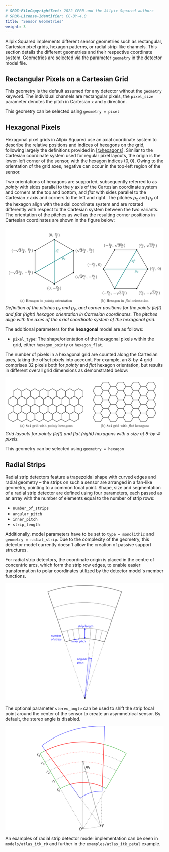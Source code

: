```yaml
---
# SPDX-FileCopyrightText: 2022 CERN and the Allpix Squared authors
# SPDX-License-Identifier: CC-BY-4.0
title: "Sensor Geometries"
weight: 3
---
```


Allpix Squared implements different sensor geometries such as rectangular, Cartesian pixel grids, hexagon patterns, or radial
strip-like channels. This section details the different geometries and their respective coordinate system. Geometries are
selected via the parameter `geometry` in the detector model file.

## Rectangular Pixels on a Cartesian Grid

This geometry is the default assumed for any detector without the `geometry` keyword. The individual channels are rectangular
pixels, the `pixel_size` parameter denotes the pitch in Cartesian `x` and `y` direction.

This geometry can be selected using `geometry = pixel`


## Hexagonal Pixels

Hexagonal pixel grids in Allpix Squared use an axial coordinate system to describe the relative positions and indices of
hexagons on the grid, following largely the definitions provided in \[[@hexagons]\]. Similar to the Cartesian coordinate
system used for regular pixel layouts, the origin is the lower-left corner of the sensor, with the hexagon indices $`(0,0)`$.
Owing to the orientation of the grid axes, negative can occur in the top-left region of the sensor.

Two orientations of hexagons are supported, subsequently referred to as *pointy* with sides parallel to the $`y`$ axis of the
Cartesian coordinate system and corners at the top and bottom, and *flat* with sides parallel to the Cartesian $`x`$ axis and
corners to the left and right. The pitches $`p_x`$ and $`p_y`$ of the hexagon align with the axial coordinate system and are
rotated differently with respect to the Cartesian system between the two variants. The orientation of the pitches as well as
the resulting corner positions in Cartesian coordinates are shown in the figure below:

![](./hexagon_orientations.png)\
*Definition of the pitches $`p_x`$ and $`p_y`$, and corner positions for the pointy (left) and flat (right) hexagon
orientation in Cartesian coordinates. The pitches align with the axes of the axial coordinate system of the hexagonal grid.*

The additional parameters for the **hexagonal** model are as follows:

- `pixel_type`:
   The shape/orientation of the hexagonal pixels within the grid, either `hexagon_pointy` or `hexagon_flat`.

The number of pixels in a hexagonal grid are counted along the Cartesian axes, taking the offset pixels into account.
For example, an 8-by-4 grid comprises 32 pixels both for *pointy* and *flat* hexagon orientation, but results in different
overall grid dimensions as demonstrated below:

![](./hexagon_grids.png)\
*Grid layouts for pointy (left) and flat (right) hexagons with a size of 8-by-4 pixels.*

This geometry can be selected using `geometry = hexagon`


## Radial Strips

Radial strip detectors feature a trapezoidal shape with curved edges and radial geometry – the strips on such a sensor are arranged in a fan-like geometry, pointing to a common focal point. Shape, size and segmentation of a radial strip detector are defined using four parameters, each passed as an array with the number of elements equal to the number of strip rows:
- `number_of_strips`
- `angular_pitch`
- `inner_pitch`
- `strip_length`

Additionally, model parameters have to be set to `type = monolithic` and `geometry = radial_strip`. Due to the complexity of the geometry, this detector model currently doesn't allow the creation of passive support structures.

For radial strip detectors, the coordinate origin is placed in the centre of concentric arcs, which form the strip row edges, to enable easier transformation to polar coordinates utilized by the detector model's member functions.

![](./radial_params.png)

The optional parameter `stereo_angle` can be used to shift the strip focal point around the center of the sensor to create an asymmetrical sensor. By default, the stereo angle is disabled.

![](./radial_stereo_angle.png)

An examples of radial strip detector model implementation can be seen in `models/atlas_itk_r0` and further in the `examples/atlas_itk_petal` example.


[@hexagons]: https://www.redblobgames.com/grids/hexagons/
